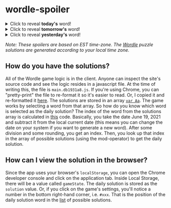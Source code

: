 # wordle-spoiler

<details>
  <summary>Click to reveal <b>today's</b> word!</summary>
  <br>
  <b> spill </b>
</details>

<details>
  <summary>Click to reveal <b>tomorrow's</b> word!</summary>
  <br>
  <b> chant </b>
</details>

<details>
  <summary>Click to reveal <b>yesterday's</b> word!</summary>
  <br>
  <b> vivid </b>
</details>

<i>Note: These spoilers are based on EST time-zone. The [Wordle](https://www.powerlanguage.co.uk/wordle/) puzzle solutions are generated according to your local time zone.</i>

## How do you have the solutions?
All of the Wordle game logic is in the client. Anyone can inspect the site's source code and see the logic resides in a javascript file. At the time of writing this, the file is `main.db1931a8.js`. If you're using Chrome, you can "pretty-print" the file to re-format it so it's easier to read. Or, I copied it and re-formatted it [here](https://gist.github.com/audreee/69660547c6d1259adefeaa1129b74e28#file-wordle-js). The solutions are stored in an array [`var Aa`](https://gist.github.com/audreee/69660547c6d1259adefeaa1129b74e28#file-wordle-js-L942). The game works by selecting a word from that array. So how do you know which word is selected as the daily solution? The index of the word from the solutions array is calculated in [this](https://gist.github.com/audreee/69660547c6d1259adefeaa1129b74e28#file-wordle-js-L968-L981) code. Basically, you take the date June 19, 2021 and subtract it from the local current date (this means you can change the date on your system if you want to generate a new word). After some division and some rounding, you get an index. Then, you look up that index in the array of possible solutions (using the mod-operator) to get the daily solution. 

## How can I view the solution in the browser?
Since the app uses your browser's `localStorage`, you can open the Chrome developer console and click on the application tab. Inside Local Storage, there will be a value called `gameState`. The daily solution is stored as the `solution` value. Or, if you click on the game's settings, you'll notice a number in the bottom right-hand corner, i.e. `#xxx`. That is the position of the daily solution word in the [list](https://gist.github.com/audreee/69660547c6d1259adefeaa1129b74e28#file-wordle-js-L942) of possible solutions.  